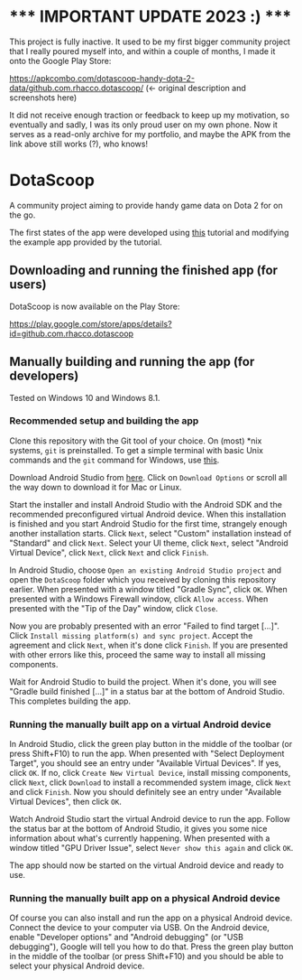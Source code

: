 # *** IMPORTANT UPDATE 2023 :) ***

This project is fully inactive. It used to be my first bigger community project that I really poured myself into, and within a couple of months, I made it onto the Google Play Store:

https://apkcombo.com/dotascoop-handy-dota-2-data/github.com.rhacco.dotascoop/ (<- original description and screenshots here)

It did not receive enough traction or feedback to keep up my motivation, so eventually and sadly, I was its only proud user on my own phone. Now it serves as a read-only archive for my portfolio, and maybe the APK from the link above still works (?), who knows!

# DotaScoop

A community project aiming to provide handy game data on Dota 2 for on the go.

The first states of the app were developed using [this](https://www.raywenderlich.com/132381/kotlin-for-android-an-introduction) tutorial and modifying the example app provided by the tutorial.

## Downloading and running the finished app (for users)

DotaScoop is now available on the Play Store:

https://play.google.com/store/apps/details?id=github.com.rhacco.dotascoop

## Manually building and running the app (for developers)

Tested on Windows 10 and Windows 8.1.

### Recommended setup and building the app

Clone this repository with the Git tool of your choice. On (most) \*nix systems, `git` is preinstalled. To get a simple terminal with basic Unix commands and the `git` command for Windows, use [this](https://git-for-windows.github.io/).

Download Android Studio from [here](https://developer.android.com/studio/index.html). Click on `Download Options` or scroll all the way down to download it for Mac or Linux.

Start the installer and install Android Studio with the Android SDK and the recommended preconfigured virtual Android device. When this installation is finished and you start Android Studio for the first time, strangely enough another installation starts. Click `Next`, select "Custom" installation instead of "Standard" and click `Next`. Select your UI theme, click `Next`, select "Android Virtual Device", click `Next`, click `Next` and click `Finish`.

In Android Studio, choose `Open an existing Android Studio project` and open the `DotaScoop` folder which you received by cloning this repository earlier. When presented with a window titled "Gradle Sync", click `OK`. When presented with a Windows Firewall window, click `Allow access`. When presented with the "Tip of the Day" window, click `Close`.

Now you are probably presented with an error "Failed to find target [...]". Click `Install missing platform(s) and sync project`. Accept the agreement and click `Next`, when it's done click `Finish`. If you are presented with other errors like this, proceed the same way to install all missing components.

Wait for Android Studio to build the project. When it's done, you will see "Gradle build finished [...]" in a status bar at the bottom of Android Studio. This completes building the app.

### Running the manually built app on a virtual Android device

In Android Studio, click the green play button in the middle of the toolbar (or press Shift+F10) to run the app. When presented with "Select Deployment Target", you should see an entry under "Available Virtual Devices". If yes, click `OK`. If no, click `Create New Virtual Device`, install missing components, click `Next`, click `Download` to install a recommended system image, click `Next` and click `Finish`. Now you should definitely see an entry under "Available Virtual Devices", then click `OK`.

Watch Android Studio start the virtual Android device to run the app. Follow the status bar at the bottom of Android Studio, it gives you some nice information about what's currently happening. When presented with a window titled "GPU Driver Issue", select `Never show this again` and click `OK`.

The app should now be started on the virtual Android device and ready to use.

### Running the manually built app on a physical Android device

Of course you can also install and run the app on a physical Android device. Connect the device to your computer via USB. On the Android device, enable "Developer options" and "Android debugging" (or "USB debugging"), Google will tell you how to do that. Press the green play button in the middle of the toolbar (or press Shift+F10) and you should be able to select your physical Android device.
